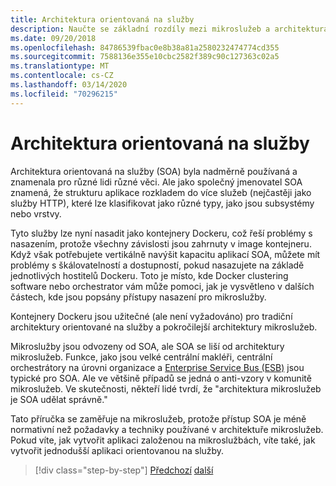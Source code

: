 ```yaml
---
title: Architektura orientovaná na služby
description: Naučte se základní rozdíly mezi mikroslužeb a architektura orientovaná na služby (SOA).
ms.date: 09/20/2018
ms.openlocfilehash: 84786539fbac0e8b38a81a2580232474774cd355
ms.sourcegitcommit: 7588136e355e10cbc2582f389c90c127363c02a5
ms.translationtype: MT
ms.contentlocale: cs-CZ
ms.lasthandoff: 03/14/2020
ms.locfileid: "70296215"
---
```

# <a name="service-oriented-architecture"></a>Architektura orientovaná na služby

Architektura orientovaná na služby (SOA) byla nadměrně používaná a znamenala pro různé lidi různé věci. Ale jako společný jmenovatel SOA znamená, že strukturu aplikace rozkladem do více služeb (nejčastěji jako služby HTTP), které lze klasifikovat jako různé typy, jako jsou subsystémy nebo vrstvy.

Tyto služby lze nyní nasadit jako kontejnery Dockeru, což řeší problémy s nasazením, protože všechny závislosti jsou zahrnuty v image kontejneru. Když však potřebujete vertikálně navýšit kapacitu aplikací SOA, můžete mít problémy s škálovatelností a dostupností, pokud nasazujete na základě jednotlivých hostitelů Dockeru. Toto je místo, kde Docker clustering software nebo orchestrator vám může pomoci, jak je vysvětleno v dalších částech, kde jsou popsány přístupy nasazení pro mikroslužby.

Kontejnery Dockeru jsou užitečné (ale není vyžadováno) pro tradiční architektury orientované na služby a pokročilejší architektury mikroslužeb.

Mikroslužby jsou odvozeny od SOA, ale SOA se liší od architektury mikroslužeb. Funkce, jako jsou velké centrální makléři, centrální orchestrátory na úrovni organizace a [Enterprise Service Bus (ESB)](https://en.wikipedia.org/wiki/Enterprise_service_bus) jsou typické pro SOA. Ale ve většině případů se jedná o anti-vzory v komunitě mikroslužeb. Ve skutečnosti, někteří lidé tvrdí, že "architektura mikroslužeb je SOA udělat správně."

Tato příručka se zaměřuje na mikroslužeb, protože přístup SOA je méně normativní než požadavky a techniky používané v architektuře mikroslužeb. Pokud víte, jak vytvořit aplikaci založenou na mikroslužbách, víte také, jak vytvořit jednodušší aplikaci orientovanou na služby.

>[!div class="step-by-step"]
>[Předchozí](docker-application-state-data.md)
>[další](microservices-architecture.md)
